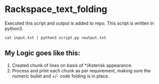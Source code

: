 # Rackspace_text_folding

Executed this script and output is added to repo. This script is written in python3.
```
cat input.txt | python3 script.py >output.txt
```
## My Logic goes like this:
1. Created chunk of lines on basis of */Asterisk appearance.
2. Process and print each chunk as per requirement, making sure the numeric bullet and +/- code folding is in place.
